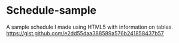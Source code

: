 # Schedule-sample
A sample schedule I made using HTML5 with information on tables.
https://gist.github.com/e2dd55daa388589a576b241858437b57
